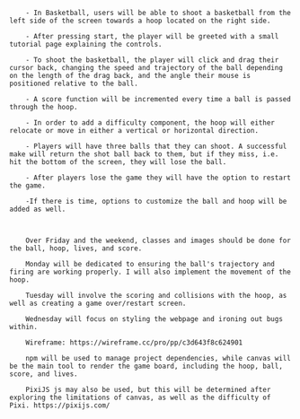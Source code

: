     	- In Basketball, users will be able to shoot a basketball from the left side of the screen towards a hoop located on the right side. 

        - After pressing start, the player will be greeted with a small tutorial page explaining the controls. 

        - To shoot the basketball, the player will click and drag their cursor back, changing the speed and trajectory of the ball depending on the length of the drag back, and the angle their mouse is positioned relative to the ball. 

        - A score function will be incremented every time a ball is passed through the hoop. 

        - In order to add a difficulty component, the hoop will either relocate or move in either a vertical or horizontal direction. 

        - Players will have three balls that they can shoot. A successful make will return the shot ball back to them, but if they miss, i.e. hit the bottom of the screen, they will lose the ball. 

        - After players lose the game they will have the option to restart the game.

        -If there is time, options to customize the ball and hoop will be added as well.



        Over Friday and the weekend, classes and images should be done for the ball, hoop, lives, and score. 

        Monday will be dedicated to ensuring the ball's trajectory and firing are working properly. I will also implement the movement of the hoop.
        
        Tuesday will involve the scoring and collisions with the hoop, as well as creating a game over/restart screen.

        Wednesday will focus on styling the webpage and ironing out bugs within.

        Wireframe: https://wireframe.cc/pro/pp/c3d643f8c624901

        npm will be used to manage project dependencies, while canvas will be the main tool to render the game board, including the hoop, ball, score, and lives. 

        PixiJS js may also be used, but this will be determined after exploring the limitations of canvas, as well as the difficulty of Pixi. https://pixijs.com/
        